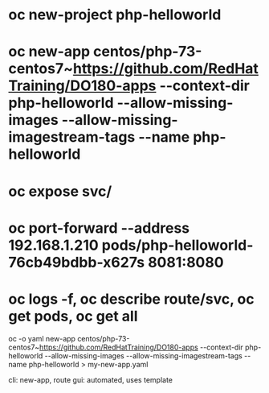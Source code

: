 
# oc new-project php-helloworld
# oc new-app centos/php-73-centos7~https://github.com/RedHatTraining/DO180-apps --context-dir  php-helloworld  --allow-missing-images --allow-missing-imagestream-tags --name php-helloworld
# oc expose svc/
# oc port-forward --address 192.168.1.210 pods/php-helloworld-76cb49bdbb-x627s 8081:8080
# oc logs -f, oc describe route/svc, oc get pods, oc get all 



oc -o yaml new-app centos/php-73-centos7~https://github.com/RedHatTraining/DO180-apps --context-dir  php-helloworld  --allow-missing-images --allow-missing-imagestream-tags --name php-helloworld > my-new-app.yaml


cli: new-app, route
gui: automated, uses template
